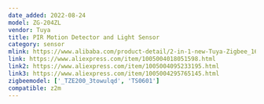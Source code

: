```yaml
---
date_added: 2022-08-24
model: ZG-204ZL
vendor: Tuya
title: PIR Motion Detector and Light Sensor
category: sensor
mlink: https://www.alibaba.com/product-detail/2-in-1-new-Tuya-Zigbee_1600549013461.html
link: https://www.aliexpress.com/item/1005004018051598.html
link2: https://www.aliexpress.com/item/1005004095233195.html
link3: https://www.aliexpress.com/item/1005004295765145.html
zigbeemodel: ['_TZE200_3towulqd', 'TS0601']
compatible: z2m
---
```

